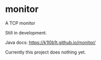 # monitor
A TCP monitor

Still in development.

Java docs: <https://k1l0b1t.github.io/monitor/>

Currently this project does nothing yet.